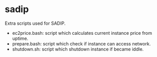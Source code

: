 # sadip
Extra scripts used for SADIP.
* ec2price.bash: script which calculates current instance price from uptime.
* prepare.bash: script which check if instance can access network.
* shutdown.sh: script which shutdown instance if became iddle.
